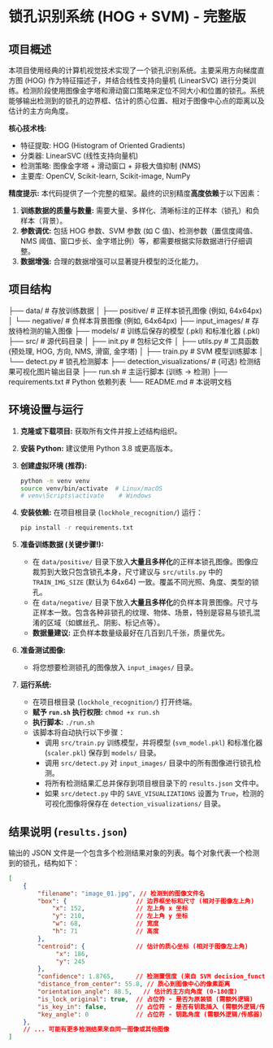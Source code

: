 # 锁孔识别系统 (HOG + SVM) - 完整版

## 项目概述
本项目使用经典的计算机视觉技术实现了一个锁孔识别系统。主要采用方向梯度直方图 (HOG) 作为特征描述子，并结合线性支持向量机 (LinearSVC) 进行分类训练。检测阶段使用图像金字塔和滑动窗口策略来定位不同大小和位置的锁孔。系统能够输出检测到的锁孔的边界框、估计的质心位置、相对于图像中心点的距离以及估计的主方向角度。

**核心技术栈:**
*   特征提取: HOG (Histogram of Oriented Gradients)
*   分类器: LinearSVC (线性支持向量机)
*   检测策略: 图像金字塔 + 滑动窗口 + 非极大值抑制 (NMS)
*   主要库: OpenCV, Scikit-learn, Scikit-image, NumPy

**精度提示:** 本代码提供了一个完整的框架。最终的识别精度**高度依赖**于以下因素：
1.  **训练数据的质量与数量:** 需要大量、多样化、清晰标注的正样本（锁孔）和负样本（背景）。
2.  **参数调优:** 包括 HOG 参数、SVM 参数 (如 C 值)、检测参数（置信度阈值、NMS 阈值、窗口步长、金字塔比例）等，都需要根据实际数据进行仔细调整。
3.  **数据增强:** 合理的数据增强可以显著提升模型的泛化能力。

## 项目结构
├── data/ # 存放训练数据
│ ├── positive/ # 正样本锁孔图像 (例如, 64x64px)
│ └── negative/ # 负样本背景图像 (例如, 64x64px)
├── input_images/ # 存放待检测的输入图像
├── models/ # 训练后保存的模型 (.pkl) 和标准化器 (.pkl)
├── src/ # 源代码目录
│ ├── init.py # 包标记文件
│ ├── utils.py # 工具函数 (预处理, HOG, 方向, NMS, 滑窗, 金字塔)
│ ├── train.py # SVM 模型训练脚本
│ └── detect.py # 锁孔检测脚本
├── detection_visualizations/ # (可选) 检测结果可视化图片输出目录
├── run.sh # 主运行脚本 (训练 -> 检测)
├── requirements.txt # Python 依赖列表
└── README.md # 本说明文档

## 环境设置与运行

1.  **克隆或下载项目:** 获取所有文件并按上述结构组织。
2.  **安装 Python:** 建议使用 Python 3.8 或更高版本。
3.  **创建虚拟环境 (推荐):**
    ```bash
    python -m venv venv
    source venv/bin/activate  # Linux/macOS
    # venv\Scripts\activate    # Windows
    ```
4.  **安装依赖:** 在项目根目录 (`lockhole_recognition/`) 运行：
    ```bash
    pip install -r requirements.txt
    ```
5.  **准备训练数据 (关键步骤!):**
    *   在 `data/positive/` 目录下放入**大量且多样化**的正样本锁孔图像。图像应裁剪到大致只包含锁孔本身，尺寸建议与 `src/utils.py` 中的 `TRAIN_IMG_SIZE` (默认为 64x64) 一致。覆盖不同光照、角度、类型的锁孔。
    *   在 `data/negative/` 目录下放入**大量且多样化**的负样本背景图像。尺寸与正样本一致。包含各种非锁孔的纹理、物体、场景，特别是容易与锁孔混淆的区域（如螺丝孔、阴影、标记点等）。
    *   **数据量建议:** 正负样本数量级最好在几百到几千张，质量优先。

6.  **准备测试图像:**
    *   将您想要检测锁孔的图像放入 `input_images/` 目录。

7.  **运行系统:**
    *   在项目根目录 (`lockhole_recognition/`) 打开终端。
    *   **赋予 `run.sh` 执行权限:** `chmod +x run.sh`
    *   **执行脚本:** `./run.sh`
    *   该脚本将自动执行以下步骤：
        *   调用 `src/train.py` 训练模型，并将模型 (`svm_model.pkl`) 和标准化器 (`scaler.pkl`) 保存到 `models/` 目录。
        *   调用 `src/detect.py` 对 `input_images/` 目录中的所有图像进行锁孔检测。
        *   将所有检测结果汇总并保存到项目根目录下的 `results.json` 文件中。
        *   如果 `src/detect.py` 中的 `SAVE_VISUALIZATIONS` 设置为 `True`，检测的可视化图像将保存在 `detection_visualizations/` 目录。

## 结果说明 (`results.json`)

输出的 JSON 文件是一个包含多个检测结果对象的列表。每个对象代表一个检测到的锁孔，结构如下：

```json
[
    {
        "filename": "image_01.jpg", // 检测到的图像文件名
        "box": {                   // 边界框坐标和尺寸 (相对于图像左上角)
            "x": 152,              // 左上角 x 坐标
            "y": 210,              // 左上角 y 坐标
            "w": 68,               // 宽度
            "h": 71                // 高度
        },
        "centroid": {              // 估计的质心坐标 (相对于图像左上角)
             "x": 186,
             "y": 245
        },
        "confidence": 1.8765,      // 检测置信度 (来自 SVM decision_function)
        "distance_from_center": 55.8, // 质心到图像中心的像素距离
        "orientation_angle": 88.5,   // 估计的主方向角度 (0-180度)
        "is_lock_original": true,  // 占位符 - 是否为原装锁 (需额外逻辑)
        "is_key_in": false,        // 占位符 - 是否有钥匙插入 (需额外逻辑/传感器)
        "key_angle": 0             // 占位符 - 钥匙角度 (需额外逻辑/传感器)
    },
    // ... 可能有更多检测结果来自同一图像或其他图像
]

